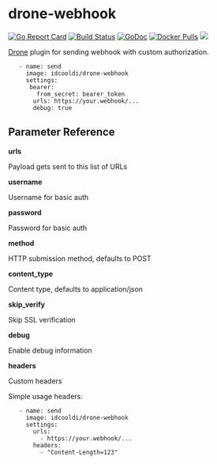 # drone-webhook
[![Go Report Card](https://goreportcard.com/badge/github.com/idcooldi/drone-webhook)](https://goreportcard.com/report/github.com/idcooldi/drone-webhook)
[![Build Status](https://cloud.drone.io/api/badges/idcooldi/drone-webhook/status.svg)](https://cloud.drone.io/idcooldi/drone-webhook)
[![GoDoc](https://godoc.org/github.com/idcooldi/drone-webhook?status.svg)](https://godoc.org/github.com/idcooldi/drone-webhook)
[![Docker Pulls](https://img.shields.io/docker/pulls/idcooldi/drone-webhook.svg)](https://hub.docker.com/r/idcooldi/drone-webhook)
[![](https://images.microbadger.com/badges/image/idcooldi/drone-webhook.svg)](https://microbadger.com/images/idcooldi/drone-webhook "Get your own image badge on microbadger.com")



[Drone](https://github.com/drone/drone) plugin for sending webhook with custom authorization.


```steps:
   - name: send
     image: idcooldi/drone-webhook
     settings:
      bearer:
        from_secret: bearer_token
       urls: https://your.webhook/...
       debug: true
```

## Parameter Reference

**urls**

Payload gets sent to this list of URLs

**username**

Username for basic auth

**password**

Password for basic auth

**method**

HTTP submission method, defaults to POST

**content_type**

Content type, defaults to application/json

**skip_verify**

Skip SSL verification

**debug**

Enable debug information

**headers**

Custom headers 

Simple usage headers:
```
   - name: send
     image: idcooldi/drone-webhook
     settings:
       urls:
         - https://your.webhook/...
       headers:
         - "Content-Length=123"
```
